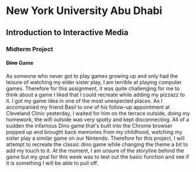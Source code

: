 # New York University Abu Dhabi
## Introduction to Interactive Media
### Midterm Project
#### ~~Dino~~ <insert funny name> Game
As someone who never got to play games growing up and only had the leisure of watching my elder sister play, I am terrible at playing computer games. Therefore for this assignment, it was quite challenging for me to think about a game I liked that I could recreate while adding my pizzazz to it.
I got my game idea in one of the most unexpected places. As I accompanied my friend Basil to one of his follow-up appointment at Cleveland Clinic yesterday, I waited for him on the terrace outside, doing my homework, the wifi outside was very spotty and kept disconnecting. All of a sudden the infamous Dino game that's built into the Chrome browser popped up and brought back memories from my childhood, watching my sister play a similar game on our Nintendo.
Therefore for this project, I will attempt to recreate the classic dino game while changing the theme a bit to add my touch to it. At the moment, I am unsure of the storyline behind the game but my goal for this week was to test out the basic function and see if it is something I will be able to pull off.
